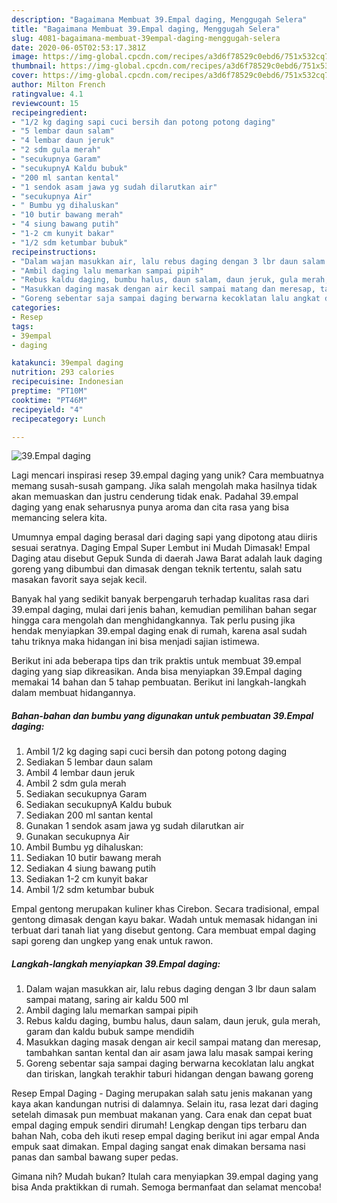 ```yaml
---
description: "Bagaimana Membuat 39.Empal daging, Menggugah Selera"
title: "Bagaimana Membuat 39.Empal daging, Menggugah Selera"
slug: 4081-bagaimana-membuat-39empal-daging-menggugah-selera
date: 2020-06-05T02:53:17.381Z
image: https://img-global.cpcdn.com/recipes/a3d6f78529c0ebd6/751x532cq70/39empal-daging-foto-resep-utama.jpg
thumbnail: https://img-global.cpcdn.com/recipes/a3d6f78529c0ebd6/751x532cq70/39empal-daging-foto-resep-utama.jpg
cover: https://img-global.cpcdn.com/recipes/a3d6f78529c0ebd6/751x532cq70/39empal-daging-foto-resep-utama.jpg
author: Milton French
ratingvalue: 4.1
reviewcount: 15
recipeingredient:
- "1/2 kg daging sapi cuci bersih dan potong potong daging"
- "5 lembar daun salam"
- "4 lembar daun jeruk"
- "2 sdm gula merah"
- "secukupnya Garam"
- "secukupnyA Kaldu bubuk"
- "200 ml santan kental"
- "1 sendok asam jawa yg sudah dilarutkan air"
- "secukupnya Air"
- " Bumbu yg dihaluskan"
- "10 butir bawang merah"
- "4 siung bawang putih"
- "1-2 cm kunyit bakar"
- "1/2 sdm ketumbar bubuk"
recipeinstructions:
- "Dalam wajan masukkan air, lalu rebus daging dengan 3 lbr daun salam sampai matang, saring air kaldu 500 ml"
- "Ambil daging lalu memarkan sampai pipih"
- "Rebus kaldu daging, bumbu halus, daun salam, daun jeruk, gula merah, garam dan kaldu bubuk sampe mendidih"
- "Masukkan daging masak dengan air kecil sampai matang dan meresap, tambahkan santan kental dan air asam jawa lalu masak sampai kering"
- "Goreng sebentar saja sampai daging berwarna kecoklatan lalu angkat dan tiriskan, langkah terakhir taburi hidangan dengan bawang goreng"
categories:
- Resep
tags:
- 39empal
- daging

katakunci: 39empal daging 
nutrition: 293 calories
recipecuisine: Indonesian
preptime: "PT10M"
cooktime: "PT46M"
recipeyield: "4"
recipecategory: Lunch

---
```



![39.Empal daging](https://img-global.cpcdn.com/recipes/a3d6f78529c0ebd6/751x532cq70/39empal-daging-foto-resep-utama.jpg)

Lagi mencari inspirasi resep 39.empal daging yang unik? Cara membuatnya memang susah-susah gampang. Jika salah mengolah maka hasilnya tidak akan memuaskan dan justru cenderung tidak enak. Padahal 39.empal daging yang enak seharusnya punya aroma dan cita rasa yang bisa memancing selera kita.

Umumnya empal daging berasal dari daging sapi yang dipotong atau diiris sesuai seratnya. Daging Empal Super Lembut ini Mudah Dimasak! Empal Daging atau disebut Gepuk Sunda di daerah Jawa Barat adalah lauk daging goreng yang dibumbui dan dimasak dengan teknik tertentu, salah satu masakan favorit saya sejak kecil.

Banyak hal yang sedikit banyak berpengaruh terhadap kualitas rasa dari 39.empal daging, mulai dari jenis bahan, kemudian pemilihan bahan segar hingga cara mengolah dan menghidangkannya. Tak perlu pusing jika hendak menyiapkan 39.empal daging enak di rumah, karena asal sudah tahu triknya maka hidangan ini bisa menjadi sajian istimewa.


Berikut ini ada beberapa tips dan trik praktis untuk membuat 39.empal daging yang siap dikreasikan. Anda bisa menyiapkan 39.Empal daging memakai 14 bahan dan 5 tahap pembuatan. Berikut ini langkah-langkah dalam membuat hidangannya.

<!--inarticleads1-->

##### Bahan-bahan dan bumbu yang digunakan untuk pembuatan 39.Empal daging:

1. Ambil 1/2 kg daging sapi cuci bersih dan potong potong daging
1. Sediakan 5 lembar daun salam
1. Ambil 4 lembar daun jeruk
1. Ambil 2 sdm gula merah
1. Sediakan secukupnya Garam
1. Sediakan secukupnyA Kaldu bubuk
1. Sediakan 200 ml santan kental
1. Gunakan 1 sendok asam jawa yg sudah dilarutkan air
1. Gunakan secukupnya Air
1. Ambil  Bumbu yg dihaluskan:
1. Sediakan 10 butir bawang merah
1. Sediakan 4 siung bawang putih
1. Sediakan 1-2 cm kunyit bakar
1. Ambil 1/2 sdm ketumbar bubuk


Empal gentong merupakan kuliner khas Cirebon. Secara tradisional, empal gentong dimasak dengan kayu bakar. Wadah untuk memasak hidangan ini terbuat dari tanah liat yang disebut gentong. Cara membuat empal daging sapi goreng dan ungkep yang enak untuk rawon. 

<!--inarticleads2-->

##### Langkah-langkah menyiapkan 39.Empal daging:

1. Dalam wajan masukkan air, lalu rebus daging dengan 3 lbr daun salam sampai matang, saring air kaldu 500 ml
1. Ambil daging lalu memarkan sampai pipih
1. Rebus kaldu daging, bumbu halus, daun salam, daun jeruk, gula merah, garam dan kaldu bubuk sampe mendidih
1. Masukkan daging masak dengan air kecil sampai matang dan meresap, tambahkan santan kental dan air asam jawa lalu masak sampai kering
1. Goreng sebentar saja sampai daging berwarna kecoklatan lalu angkat dan tiriskan, langkah terakhir taburi hidangan dengan bawang goreng


Resep Empal Daging - Daging merupakan salah satu jenis makanan yang kaya akan kandungan nutrisi di dalamnya. Selain itu, rasa lezat dari daging setelah dimasak pun membuat makanan yang. Cara enak dan cepat buat empal daging empuk sendiri dirumah! Lengkap dengan tips terbaru dan bahan Nah, coba deh ikuti resep empal daging berikut ini agar empal Anda empuk saat dimakan. Empal daging sangat enak dimakan bersama nasi panas dan sambal bawang super pedas. 

Gimana nih? Mudah bukan? Itulah cara menyiapkan 39.empal daging yang bisa Anda praktikkan di rumah. Semoga bermanfaat dan selamat mencoba!

